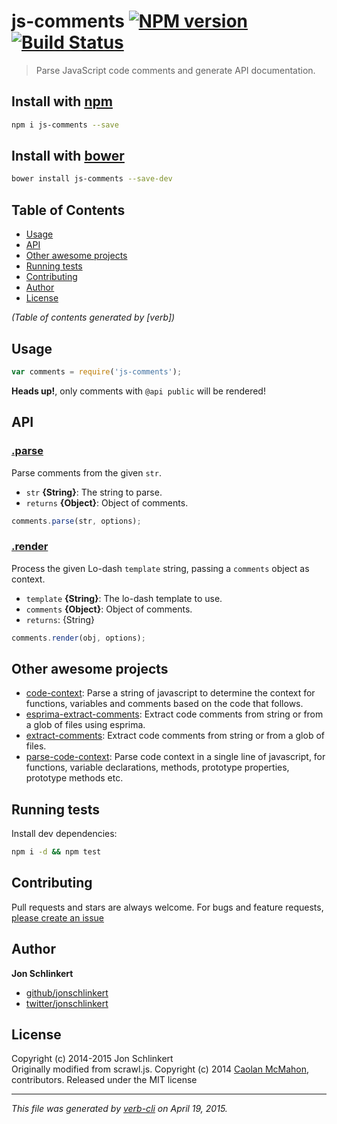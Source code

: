 # js-comments [![NPM version](https://badge.fury.io/js/js-comments.svg)](http://badge.fury.io/js/js-comments)  [![Build Status](https://travis-ci.org/jonschlinkert/js-comments.svg)](https://travis-ci.org/jonschlinkert/js-comments) 

> Parse JavaScript code comments and generate API documentation.

## Install with [npm](npmjs.org)

```bash
npm i js-comments --save
```
## Install with [bower](https://github.com/bower/bower)

```bash
bower install js-comments --save-dev
```

## Table of Contents

<!-- toc -->

- [Usage](#usage)
- [API](#api)
- [Other awesome projects](#other-awesome-projects)
- [Running tests](#running-tests)
- [Contributing](#contributing)
- [Author](#author)
- [License](#license)

_(Table of contents generated by [verb])_

<!-- tocstop -->

## Usage

```js
var comments = require('js-comments');
```

**Heads up!**, only comments with `@api public` will be rendered!

## API
### [.parse](index.js#L30)

Parse comments from the given `str`.

* `str` **{String}**: The string to parse.    
* `returns` **{Object}**: Object of comments.  

```js
comments.parse(str, options);
```

### [.render](index.js#L46)

Process the given Lo-dash `template` string, passing a `comments` object as context.

* `template` **{String}**: The lo-dash template to use.    
* `comments` **{Object}**: Object of comments.    
* `returns`: {String}  

```js
comments.render(obj, options);
```

## Other awesome projects
 * [code-context](https://github.com/jonschlinkert/code-context): Parse a string of javascript to determine the context for functions, variables and comments based on the code that follows.
 * [esprima-extract-comments](https://github.com/jonschlinkert/esprima-extract-comments): Extract code comments from string or from a glob of files using esprima.
 * [extract-comments](https://github.com/jonschlinkert/extract-comments): Extract code comments from string or from a glob of files.
 * [parse-code-context](https://github.com/jonschlinkert/parse-code-context): Parse code context in a single line of javascript, for functions, variable declarations, methods, prototype properties, prototype methods etc.  

## Running tests
Install dev dependencies:

```bash
npm i -d && npm test
```

## Contributing
Pull requests and stars are always welcome. For bugs and feature requests, [please create an issue](https://github.com/jonschlinkert/js-comments/issues)

## Author

**Jon Schlinkert**

+ [github/jonschlinkert](https://github.com/jonschlinkert)
+ [twitter/jonschlinkert](http://twitter.com/jonschlinkert) 

## License
Copyright (c) 2014-2015 Jon Schlinkert  
Originally modified from scrawl.js. Copyright (c) 2014 [Caolan McMahon](https://github.com/caolan), contributors.
Released under the MIT license

***

_This file was generated by [verb-cli](https://github.com/assemble/verb-cli) on April 19, 2015._
<!-- deps:mocha -->
